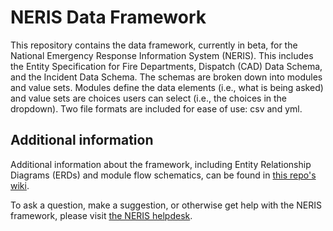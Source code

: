 # NERIS Data Framework
This repository contains the data framework, currently in beta, for the National Emergency Response Information System (NERIS). This includes the Entity Specification for Fire Departments, Dispatch (CAD) Data Schema, and the Incident Data Schema. The schemas are broken down into modules and value sets. Modules define the data elements (i.e., what is being asked) and value sets are choices users can select (i.e., the choices in the dropdown). Two file formats are included for ease of use: csv and yml.

## Additional information
Additional information about the framework, including Entity Relationship Diagrams (ERDs) and module flow schematics, can be found in [this repo's wiki](https://github.com/ulfsri/neris-framework/wiki).

To ask a question, make a suggestion, or otherwise get help with the NERIS framework, please visit [the NERIS helpdesk](https://neris.atlassian.net/servicedesk/customer/portal/3).
